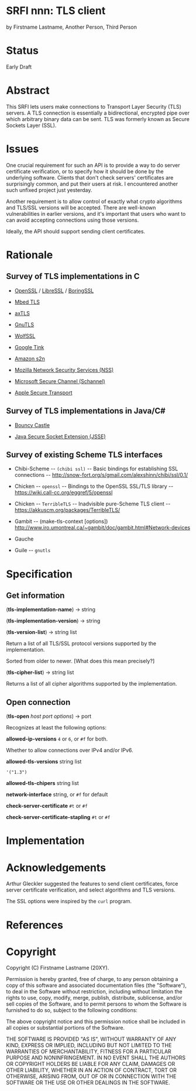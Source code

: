 # SRFI nnn: TLS client

by Firstname Lastname, Another Person, Third Person

# Status

Early Draft

# Abstract

This SRFI lets users make connections to Transport Layer Security
(TLS) servers. A TLS connection is essentially a bidirectional,
encrypted pipe over which arbitrary binary data can be sent. TLS was
formerly known as Secure Sockets Layer (SSL).

# Issues

One crucial requirement for such an API is to provide a way to do
server certificate verification, or to specify how it should be done
by the underlying software. Clients that don't check servers'
certificates are surprisingly common, and put their users at risk. I
encountered another such unfixed project just yesterday.

Another requirement is to allow control of exactly what crypto
algorithms and TLS/SSL versions will be accepted. There are well-known
vulnerabilities in earlier versions, and it's important that users who
want to can avoid accepting connections using those versions.

Ideally, the API should support sending client certificates.

# Rationale

## Survey of TLS implementations in C

* [OpenSSL](https://www.openssl.org) /
  [LibreSSL](https://www.libressl.org) /
  [BoringSSL](https://github.com/google/boringssl)

* [Mbed TLS](https://github.com/ARMmbed/mbedtls)

* [axTLS](http://axtls.sourceforge.net/)

* [GnuTLS](https://www.gnu.org/software/gnutls/)

* [WolfSSL](https://www.wolfssl.com/)

* [Google Tink](https://github.com/google/tink)

* [Amazon s2n](https://github.com/awslabs/s2n)

* [Mozilla Network Security Services (NSS)](https://developer.mozilla.org/en-US/docs/Mozilla/Projects/NSS)

* [Microsoft Secure Channel (Schannel)](https://docs.microsoft.com/en-us/windows/win32/secauthn/secure-channel)

* [Apple Secure Transport](https://developer.apple.com/documentation/security/secure_transport)

## Survey of TLS implementations in Java/C#

* [Bouncy Castle](https://bouncycastle.org/)

* [Java Secure Socket Extension (JSSE)](https://docs.oracle.com/javase/9/security/java-secure-socket-extension-jsse-reference-guide.htm)

## Survey of existing Scheme TLS interfaces

* Chibi-Scheme -- `(chibi ssl)` -- Basic bindings for establishing SSL connections -- http://snow-fort.org/s/gmail.com/alexshinn/chibi/ssl/0.1/

* Chicken -- `openssl` -- Bindings to the OpenSSL SSL/TLS library -- https://wiki.call-cc.org/eggref/5/openssl

* Chicken -- `TerribleTLS` -- Inadvisible pure-Scheme TLS client -- https://akkuscm.org/packages/TerribleTLS/

* Gambit -- (make-tls-context [options]) http://www.iro.umontreal.ca/~gambit/doc/gambit.html#Network-devices

* Gauche

* Guile -- `gnutls`

# Specification

## Get information

(**tls-implementation-name**) -> string

(**tls-implementation-version**) -> string

(**tls-version-list**) -> string list

Return a list of all TLS/SSL protocol versions supported by the
implementation.

Sorted from older to newer. [What does this mean precisely?]

(**tls-cipher-list**) -> string list

Returns a list of all cipher algorithms supported by the
implementation.

## Open connection

(**tls-open** _host_ _port_ _options_) -> port

Recognizes at least the following options:

**allowed-ip-versions** `4` or `6`, or `#f` for both.

Whether to allow connections over IPv4 and/or IPv6.

**allowed-tls-versions** string list

`'("1.3")`

**allowed-tls-chipers** string list

**network-interface** string, or `#f` for default

**check-server-certificate** `#t` or `#f`

**check-server-certificate-stapling** `#t` or `#f`

# Implementation

# Acknowledgements

Arthur Gleckler suggested the features to send client certificates,
force server certificate verification, and select algorithms and TLS
versions.

The SSL options were inspired by the `curl` program.

# References

# Copyright

Copyright (C) Firstname Lastname (20XY).

Permission is hereby granted, free of charge, to any person obtaining
a copy of this software and associated documentation files (the
"Software"), to deal in the Software without restriction, including
without limitation the rights to use, copy, modify, merge, publish,
distribute, sublicense, and/or sell copies of the Software, and to
permit persons to whom the Software is furnished to do so, subject to
the following conditions:

The above copyright notice and this permission notice shall be
included in all copies or substantial portions of the Software.

THE SOFTWARE IS PROVIDED "AS IS", WITHOUT WARRANTY OF ANY KIND,
EXPRESS OR IMPLIED, INCLUDING BUT NOT LIMITED TO THE WARRANTIES OF
MERCHANTABILITY, FITNESS FOR A PARTICULAR PURPOSE AND
NONINFRINGEMENT. IN NO EVENT SHALL THE AUTHORS OR COPYRIGHT HOLDERS BE
LIABLE FOR ANY CLAIM, DAMAGES OR OTHER LIABILITY, WHETHER IN AN ACTION
OF CONTRACT, TORT OR OTHERWISE, ARISING FROM, OUT OF OR IN CONNECTION
WITH THE SOFTWARE OR THE USE OR OTHER DEALINGS IN THE SOFTWARE.
